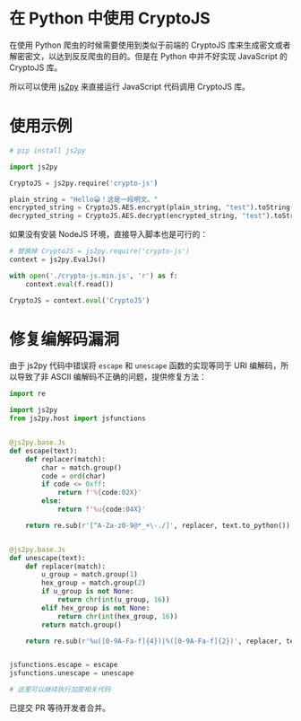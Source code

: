 <!----> 
# 在 Python 中使用 CryptoJS
<!----> 

在使用 Python 爬虫的时候需要使用到类似于前端的 CryptoJS 库来生成密文或者解密密文，以达到反反爬虫的目的。但是在 Python 中并不好实现 JavaScript 的 CryptoJS 库。

所以可以使用 [js2py](https://github.com/PiotrDabkowski/Js2Py) 来直接运行 JavaScript 代码调用 CryptoJS 库。

# 使用示例

```python
# pip install js2py

import js2py

CryptoJS = js2py.require('crypto-js')

plain_string = "Hello😀！这是一段明文。"
encrypted_string = CryptoJS.AES.encrypt(plain_string, "test").toString()
decrypted_string = CryptoJS.AES.decrypt(encrypted_string, "test").toString(CryptoJS.enc.Utf8)
```

如果没有安装 NodeJS 环境，直接导入脚本也是可行的：

```python
# 替换掉 CryptoJS = js2py.require('crypto-js')
context = js2py.EvalJs()

with open('./crypto-js.min.js', 'r') as f:
    context.eval(f.read())

CryptoJS = context.eval('CryptoJS')
```

# 修复编解码漏洞

由于 js2py 代码中错误将 `escape` 和 `unescape` 函数的实现等同于 URI 编解码，所以导致了非 ASCII 编解码不正确的问题，提供修复方法：

```python
import re

import js2py
from js2py.host import jsfunctions


@js2py.base.Js
def escape(text):
    def replacer(match):
        char = match.group()
        code = ord(char)
        if code <= 0xff:
            return f'%{code:02X}'
        else:
            return f'%u{code:04X}'

    return re.sub(r'[^A-Za-z0-9@*_+\-./]', replacer, text.to_python())


@js2py.base.Js
def unescape(text):
    def replacer(match):
        u_group = match.group(1)
        hex_group = match.group(2)
        if u_group is not None:
            return chr(int(u_group, 16))
        elif hex_group is not None:
            return chr(int(hex_group, 16))
        return match.group()

    return re.sub(r'%u([0-9A-Fa-f]{4})|%([0-9A-Fa-f]{2})', replacer, text.to_python(), flags=re.IGNORECASE)


jsfunctions.escape = escape
jsfunctions.unescape = unescape

# 这里可以继续执行加密相关代码
```

已提交 PR 等待开发者合并。